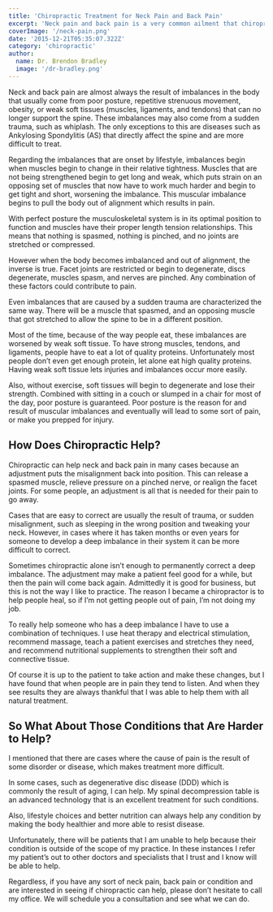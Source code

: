 ```yaml
---
title: 'Chiropractic Treatment for Neck Pain and Back Pain'
excerpt: 'Neck pain and back pain is a very common ailment that chiropractic is effective at treating.'
coverImage: '/neck-pain.png'
date: '2015-12-21T05:35:07.322Z'
category: 'chiropractic'
author:
  name: Dr. Brendon Bradley
  image: '/dr-bradley.png'
---
```


Neck and back pain are almost always the result of imbalances in the body that usually come from poor posture, repetitive strenuous movement, obesity, or weak soft tissues (muscles, ligaments, and tendons) that can no longer support the spine. These imbalances may also come from a sudden trauma, such as whiplash. The only exceptions to this are diseases such as Ankylosing Spondylitis (AS) that directly affect the spine and  are more difficult to treat.

Regarding the imbalances that are onset by lifestyle, imbalances begin when muscles begin to change in their relative tightness. Muscles that are not being strengthened begin to get long and weak, which puts strain on an opposing set of muscles that now have to work much harder and begin to get tight and short, worsening the imbalance. This muscular imbalance begins to pull the body out of alignment which results in pain.

With perfect posture the musculoskeletal system is in its optimal position to function and muscles have their proper length tension relationships. This means that nothing is spasmed, nothing is pinched, and no joints are stretched or compressed.

However when the body becomes imbalanced and out of alignment, the inverse is true. Facet joints are restricted or begin to degenerate, discs degenerate, muscles spasm, and nerves are pinched. Any combination of these factors could contribute to pain.

Even imbalances that are caused by a sudden trauma are characterized the same way. There will be a muscle that spasmed, and an opposing muscle that got stretched to allow the spine to be in a different position.

Most of the time, because of the way people eat, these imbalances are worsened by weak soft tissue. To have strong muscles, tendons, and ligaments, people have to eat a lot of quality proteins. Unfortunately most people don’t even get enough protein, let alone eat high quality proteins.  Having weak soft tissue lets injuries and imbalances occur more easily.

Also, without exercise, soft tissues will begin to degenerate and lose their strength. Combined with sitting in a couch or slumped in a chair for most of the day, poor posture is guaranteed. Poor posture is the reason for and result of muscular imbalances and eventually will lead to some sort of pain, or make you prepped for injury.

## How Does Chiropractic Help?

Chiropractic can help neck and back pain in many cases because an adjustment puts the misalignment back into position. This can release a spasmed muscle, relieve pressure on a pinched nerve, or realign the facet joints. For some people, an adjustment is all that is needed for their pain to go away.

Cases that are easy to correct are usually the result of trauma, or sudden misalignment, such as sleeping in the wrong position and tweaking your neck. However, in cases where it has taken months or even years for someone to develop a deep imbalance in their system it can be more difficult to correct.

Sometimes chiropractic alone isn’t enough to permanently correct a deep imbalance. The adjustment may make a patient feel good for a while, but then the pain will come back again. Admittedly it is good for business, but this is not the way I like to practice. The reason I became a chiropractor is to help people heal, so if I’m not getting people out of pain, I’m not doing my job.

To really help someone who has a deep imbalance I have to use a combination of techniques. I use heat therapy and electrical stimulation, recommend massage, teach a patient exercises and stretches they need, and recommend nutritional supplements to strengthen their soft and connective tissue.

Of course it is up to the patient to take action and make these changes, but I have found that when people are in pain they tend to listen. And when they see results they are always thankful that I was able to help them with all natural treatment.

## So What About Those Conditions that Are Harder to Help?

I mentioned that there are cases where the cause of pain is the result of some disorder or disease, which makes treatment more difficult.

In some cases, such as degenerative disc disease (DDD) which is commonly the result of aging, I can help. My spinal decompression table is an advanced technology that is an excellent treatment for such conditions.

Also, lifestyle choices and better nutrition can always help any condition by making the body healthier and more able to resist disease.

Unfortunately, there will be patients that I am unable to help because their condition is outside of the scope of my practice. In these instances I refer my patient’s out to other doctors and specialists that I trust and I know will be able to help.

Regardless, if you have any sort of neck pain, back pain or condition and are interested in seeing if chiropractic can help, please don’t hesitate to call my office. We will schedule you a consultation and see what we can do.
